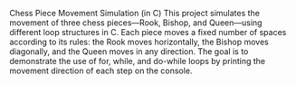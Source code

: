Chess Piece Movement Simulation (in C)
This project simulates the movement of three chess pieces—Rook, Bishop, and Queen—using different loop structures in C.
Each piece moves a fixed number of spaces according to its rules: the Rook moves horizontally, the Bishop moves diagonally, and the Queen moves in any direction.
The goal is to demonstrate the use of for, while, and do-while loops by printing the movement direction of each step on the console.
